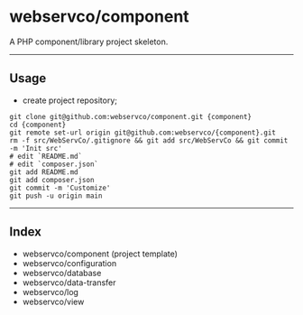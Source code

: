 # webservco/component

A PHP component/library project skeleton.

---

## Usage

- create project repository;

```shell
git clone git@github.com:webservco/component.git {component}
cd {component}
git remote set-url origin git@github.com:webservco/{component}.git
rm -f src/WebServCo/.gitignore && git add src/WebServCo && git commit -m 'Init src'
# edit `README.md`
# edit `composer.json`
git add README.md
git add composer.json
git commit -m 'Customize'
git push -u origin main
```

---

## Index

- webservco/component (project template)
- webservco/configuration
- webservco/database
- webservco/data-transfer
- webservco/log
- webservco/view
